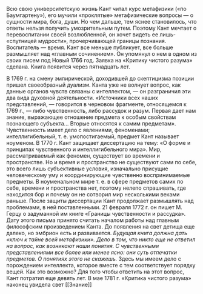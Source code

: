 Всю свою университетскую жизнь Кант читал курс метафизики («по Баумгартену»), его мучили «проклятые» метафизические вопросы — о сущности мира, бога, души. Но чем дальше, тем яснее становилось, что ответы нельзя получить умозрительным путем. Поэтому Кант мечтает о перевоспитании своей возлюбленной, он хочет видеть ее лишь- «спутницей мудрости», прочерчивающей границы познания. Воспитатель — время. Кант все меньше публикует, все больше размышляет над «главным сочинением». Он упомянул о нем в одном из своих писем под Новый 1766 год. Заявка на «Критику чистого разума» сделана. Книга появится через пятнадцать лет.

В 1769 г. на смену эмпирической, доходившей до скептицизма позиции пришел своеобразный дуализм. Канта уже не волнует вопрос, как данные органов чувств связаны с интеллектом, — он разграничил эти два вида духовной деятельности. «Источники всех наших представлений, — говорится в черновом фрагменте, относящемся к 1769 г., — либо чувственность, либо рассудок и разум. Первая дает нам знание, выражающее отношение предмета к особым свойствам познающего субъекта... Вторые относятся к самим предметам». Чувственность имеет дело с явлениями, феноменами; интеллигибельный, т. е. умопостигаемый, предмет Кант называет ноуменом. В 1770 г. Кант защищает диссертацию на тему: «О форме и принципах чувственного и интеллигибельного мира». Мир, рассматриваемый как феномен, существует во времени и пространстве. Но и время и пространство не существуют сами по себе, это всего лишь субъективные условия, изначально присущие человеческому уму и координирующие чувственно воспринимаемые предметы. В ноуменальном мире т. е. в сфере предметов самих по себе, времени и пространства нет, поэтому нелепо спрашивать, где находится бор и почему он не сотворил мир несколькими веками раньше. После защиты диссертации Кант продолжает размышлять над проблемами, в ней поставленными. 21 февраля 1772 г. он пишет М. Герцу о задуманной им книге «Границы чувственности и рассудка». Дату этого письма принято считать началом работы над главным философским произведением Канта. До появления на свет детища еще далеко, но эмбрион есть и развивается. _Будущая книга должна дать «ключ к тайне всей метафизики». Дело в том, что никто еще не ответил на вопрос, как возникают наши понятия. С чувственными представлениями все более или менее ясно: они суть отпечатки предметов. О понятиях этого не скажешь._ Здесь мы имеем дело с порождением интеллекта, которое вместе с тем соответствует порядку вещей. Как это возможно? Для того чтобы ответить на этот вопрос, Кант потратил еще девять лет. В мае 1781 г. «Критика чистого разума» наконец увидела свет
[[Знание]]
